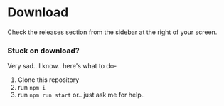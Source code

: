 # Download
Check the releases section from the sidebar at the right of your screen.

### Stuck on download?
Very sad.. I know.. here's what to do- 

1. Clone this repository
2. run `npm i`
3. run `npm run start`
   or.. just ask me for help..
